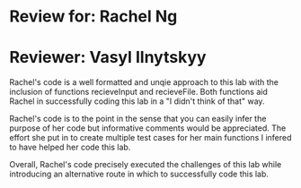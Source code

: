# Review for: Rachel Ng
# Reviewer: Vasyl Ilnytskyy

Rachel's code is a well formatted and unqie approach to this lab with the 
inclusion of functions recieveInput and recieveFile. Both functions aid Rachel in
successfully coding this lab in a "I didn't think of that" way.

Rachel's code is to the point in the sense that you can easily infer the 
purpose of her code but informative comments would be appreciated. The effort she
put in to create multiple test cases for her main functions I infered to have
helped her code this lab.

Overall, Rachel's code precisely executed the challenges of this lab while
introducing an alternative route in which to successfully code this lab.
